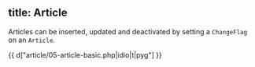 title: Article
---

Articles can be inserted, updated and deactivated by setting a `ChangeFlag` on an `Article`.

{{ d["article/05-article-basic.php|idio|t|pyg"] }}
